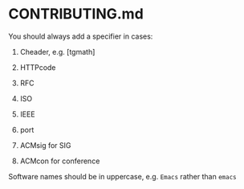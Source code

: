 # CONTRIBUTING.md

You should always add a specifier in cases:

1. Cheader, e.g. [tgmath]
2. HTTPcode
3. RFC
4. ISO
5. IEEE
6. port

1. ACMsig for SIG
2. ACMcon for conference

Software names should be in uppercase, e.g. `Emacs` rather than `emacs`

